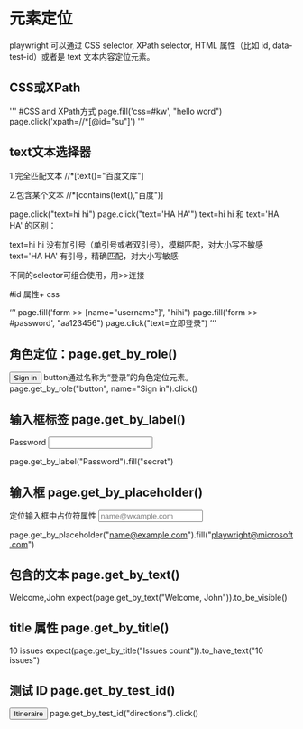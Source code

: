 <!--
 * @Descripttion: 
 * @Author: zlj
 * @Date: 2023-03-28 10:43:54
-->

# 元素定位

playwright 可以通过 CSS selector, XPath selector, HTML 属性（比如 id, data-test-id）或者是 text 文本内容定位元素。

## CSS或XPath

'''
#CSS and XPath方式
page.fill('css=#kw', "hello word")
page.click('xpath=//*[@id="su"]')
'''

## text文本选择器

1.完全匹配文本 //*[text()="百度文库"]

2.包含某个文本 //*[contains(text(),"百度")]

page.click("text=hi hi")
page.click("text='HA HA'")
text=hi hi 和 text='HA HA' 的区别：

text=hi hi 没有加引号（单引号或者双引号），模糊匹配，对大小写不敏感
text='HA HA' 有引号，精确匹配，对大小写敏感

不同的selector可组合使用，用>>连接

#id 属性+ css

‘’‘
    page.fill('form >> [name="username"]', "hihi")
    page.fill('form >> #password', "aa123456")
    page.click("text=立即登录")
’‘’

## 角色定位：page.get_by_role()

<button> Sign in </button>
button通过名称为“登录”的角色定位元素。
page.get_by_role("button", name="Sign in").click()


## 输入框标签 page.get_by_label()

<label>Password <input type="password" /></lable>

page.get_by_label("Password").fill("secret")

## 输入框 page.get_by_placeholder()

定位输入框中占位符属性
<input type="email" placeholder="name@wxample.com" />

page.get_by_placeholder("name@example.com").fill("playwright@microsoft.com")

## 包含的文本 page.get_by_text()

<span> Welcome,John</span>
expect(page.get_by_text("Welcome, John")).to_be_visible()

## title 属性 page.get_by_title()

<span title= Issues count> 10 issues</span>
expect(page.get_by_title("Issues count")).to_have_text("10 issues")


## 测试 ID page.get_by_test_id()

<button data-pw="dirctions"> Itineraire</button>
page.get_by_test_id("directions").click()